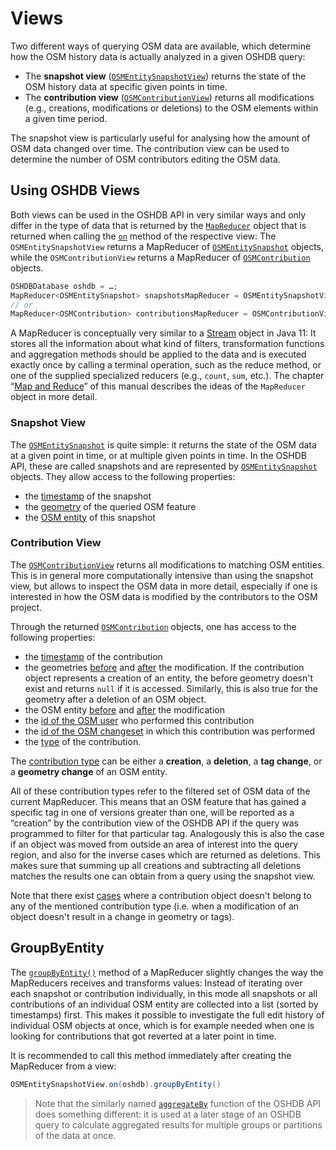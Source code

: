 Views
=====

Two different ways of querying OSM data are available, which determine how the OSM history data is actually analyzed in a given OSHDB query: 

* The **snapshot view** ([`OSMEntitySnapshotView`](https://docs.ohsome.org/java/oshdb/0.6.3/aggregated/org/heigit/bigspatialdata/oshdb/api/mapreducer/OSMEntitySnapshotView.html)) returns the state of the OSM history data at specific given points in time.
* The **contribution view** ([`OSMContributionView`](https://docs.ohsome.org/java/oshdb/0.6.3/aggregated/org/heigit/bigspatialdata/oshdb/api/mapreducer/OSMContributionView.html)) returns all modifications (e.g., creations, modifications or deletions) to the OSM elements within a given time period.

The snapshot view is particularly useful for analysing how the amount of OSM data changed over time. The contribution view can be used to determine the number of OSM contributors editing the OSM data.

<!-- todo: figure: time-slices compared to "events" -->

Using OSHDB Views
-----------------

Both views can be used in the OSHDB API in very similar ways and only differ in the type of data that is returned by the [`MapReducer`](https://docs.ohsome.org/java/oshdb/0.6.3/aggregated/org/heigit/bigspatialdata/oshdb/api/mapreducer/MapReducer.html) object that is returned when calling the [`on`](https://docs.ohsome.org/java/oshdb/0.6.3/aggregated/org/heigit/bigspatialdata/oshdb/api/mapreducer/OSMContributionView.html#on(org.heigit.bigspatialdata.oshdb.api.db.OSHDBDatabase)) method of the respective view: The `OSMEntitySnapshotView` returns a MapReducer of [`OSMEntitySnapshot`](https://docs.ohsome.org/java/oshdb/0.6.3/aggregated/org/heigit/bigspatialdata/oshdb/api/object/OSMEntitySnapshot.html) objects, while the `OSMContributionView` returns a MapReducer of [`OSMContribution`](https://docs.ohsome.org/java/oshdb/0.6.3/aggregated/org/heigit/bigspatialdata/oshdb/api/object/OSMContribution.html) objects.

```java
OSHDBDatabase oshdb = …;
MapReducer<OSMEntitySnapshot> snapshotsMapReducer = OSMEntitySnapshotView.on(oshdb);
// or
MapReducer<OSMContribution> contributionsMapReducer = OSMContributionView.on(oshdb);
```

A MapReducer is conceptually very similar to a [Stream](https://docs.oracle.com/en/java/javase/11/docs/api/java.base/java/util/stream/Stream.html) object in Java 11: It stores all the information about what kind of filters, transformation functions and aggregation methods should be applied to the data and is executed exactly once by calling a terminal operation, such as the reduce method, or one of the supplied specialized reducers (e.g., `count`, `sum`, etc.). The chapter “[Map and Reduce](map-reduce.md)” of this manual describes the ideas of the `MapReducer` object in more detail.

### Snapshot View

The [`OSMEntitySnapshot`](https://docs.ohsome.org/java/oshdb/0.6.3/aggregated/org/heigit/bigspatialdata/oshdb/api/object/OSMEntitySnapshot.html) is quite simple: it returns the state of the OSM data at a given point in time, or at multiple given points in time. In the OSHDB API, these are called snapshots and are represented by [`OSMEntitySnapshot`](https://docs.ohsome.org/java/oshdb/0.6.3/aggregated/org/heigit/bigspatialdata/oshdb/api/object/OSMEntitySnapshot.html) objects. They allow access to the following properties:

* the [timestamp](https://docs.ohsome.org/java/oshdb/0.6.3/aggregated/org/heigit/bigspatialdata/oshdb/api/object/OSMEntitySnapshot.html#getTimestamp()) of the snapshot
* the [geometry](https://docs.ohsome.org/java/oshdb/0.6.3/aggregated/org/heigit/bigspatialdata/oshdb/api/object/OSMEntitySnapshot.html#getGeometry()) of the queried OSM feature
* the [OSM entity](https://docs.ohsome.org/java/oshdb/0.6.3/aggregated/org/heigit/bigspatialdata/oshdb/api/object/OSMEntitySnapshot.html#getEntity()) of this snapshot

### Contribution View

The [`OSMContributionView`](https://docs.ohsome.org/java/oshdb/0.6.3/aggregated/org/heigit/bigspatialdata/oshdb/api/mapreducer/OSMContributionView.html) returns all modifications to matching OSM entities. This is in general more computationally intensive than using the snapshot view, but allows to inspect the OSM data in more detail, especially if one is interested in how the OSM data is modified by the contributors to the OSM project.

Through the returned [`OSMContribution`](https://docs.ohsome.org/java/oshdb/0.6.3/aggregated/org/heigit/bigspatialdata/oshdb/api/object/OSMContribution.html) objects, one has access to the following properties:

* the [timestamp](https://docs.ohsome.org/java/oshdb/0.6.3/aggregated/org/heigit/bigspatialdata/oshdb/api/object/OSMContribution.html#getTimestamp()) of the contribution
* the geometries [before](https://docs.ohsome.org/java/oshdb/0.6.3/aggregated/org/heigit/bigspatialdata/oshdb/api/object/OSMContribution.html#getGeometryBefore()) and [after](https://docs.ohsome.org/java/oshdb/0.6.3/aggregated/org/heigit/bigspatialdata/oshdb/api/object/OSMContribution.html#getGeometryAfter()) the modification. If the contribution object represents a creation of an entity, the before geometry doesn't exist and returns `null` if it is accessed. Similarly, this is also true for the geometry after a deletion of an OSM object.
* the OSM entity [before](https://docs.ohsome.org/java/oshdb/0.6.3/aggregated/org/heigit/bigspatialdata/oshdb/api/object/OSMContribution.html#getEntityBefore()) and [after](https://docs.ohsome.org/java/oshdb/0.6.3/aggregated/org/heigit/bigspatialdata/oshdb/api/object/OSMContribution.html#getEntityBefore()) the modification
* the [id of the OSM user](https://docs.ohsome.org/java/oshdb/0.6.3/aggregated/org/heigit/bigspatialdata/oshdb/api/object/OSMContribution.html#getContributorUserId()) who performed this contribution
* the [id of the OSM changeset](https://docs.ohsome.org/java/oshdb/0.6.3/aggregated/org/heigit/bigspatialdata/oshdb/api/object/OSMContribution.html#getChangesetId()) in which this contribution was performed
* the [type](https://docs.ohsome.org/java/oshdb/0.6.3/aggregated/org/heigit/bigspatialdata/oshdb/api/object/OSMContribution.html#getContributionTypes()) of the contribution.

The [contribution type](https://docs.ohsome.org/java/oshdb/0.6.3/aggregated/org/heigit/bigspatialdata/oshdb/util/celliterator/ContributionType.html) can be either a **creation**, a **deletion**, a **tag change**, or a **geometry change** of an OSM entity.

All of these contribution types refer to the filtered set of OSM data of the current MapReducer. This means that an OSM feature that has gained a specific tag in one of versions greater than one, will be reported as a “creation” by the contribution view of the OSHDB API if the query was programmed to filter for that particular tag. Analogously this is also the case if an object was moved from outside an area of interest into the query region, and also for the inverse cases which are returned as deletions. This makes sure that summing up all creations and subtracting all deletions matches the results one can obtain from a query using the snapshot view.

Note that there exist [cases](https://github.com/GIScience/oshdb/issues/87) where a contribution object doesn't belong to any of the mentioned contribution type (i.e. when a modification of an object doesn't result in a change in geometry or tags).

GroupByEntity
-------------

The [`groupByEntity()`](https://docs.ohsome.org/java/oshdb/0.6.3/aggregated/org/heigit/bigspatialdata/oshdb/api/mapreducer/MapReducer.html#groupByEntity()) method of a MapReducer slightly changes the way the MapReducers receives and transforms values: Instead of iterating over each snapshot or contribution individually, in this mode all snapshots or all contributions of an individual OSM entity are collected into a list (sorted by timestamps) first. This makes it possible to investigate the full edit history of individual OSM objects at once, which is for example needed when one is looking for contributions that got reverted at a later point in time.

It is recommended to call this method immediately after creating the MapReducer from a view:

```java
OSMEntitySnapshotView.on(oshdb).groupByEntity()
```

> Note that the similarly named [`aggregateBy`](aggregation.md) function of the OSHDB API does something different: it is used at a later stage of an OSHDB query to calculate aggregated results for multiple groups or partitions of the data at once.
